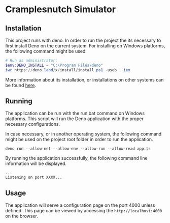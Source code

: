 # Cramplesnutch Simulator

## Installation
This project runs with deno.
In order to run the project the its necessary to first install Deno on the current system.
For installing on Windows platforms, the following command might be used:

```powershell
# Run as administrator:
$env:DENO_INSTALL = "C:\Program Files\deno"
iwr https://deno.land/x/install/install.ps1 -useb | iex
```

More information about its installation, or installations on other systems can be found 
[here](https://deno.land/x/install/).

## Running
The application can be run with the run.bat command on Windows platforms.
This script will run the Deno application with the proper necessary configurations.

In case necessary, or in another operating system, the following command might 
be used on the project root folder in order to run the application.

```shell script
deno run --allow-net --allow-env --allow-run --allow-read app.ts
``` 

By running the application successfully, the following command line information will be displayed.

```shell script
...
Listening on port XXXX...
```

## Usage
The application will serve a configuration page on the port 4000 unless defined.
This page can be viewed by accessing the `http://localhost:4000` on the browser.
